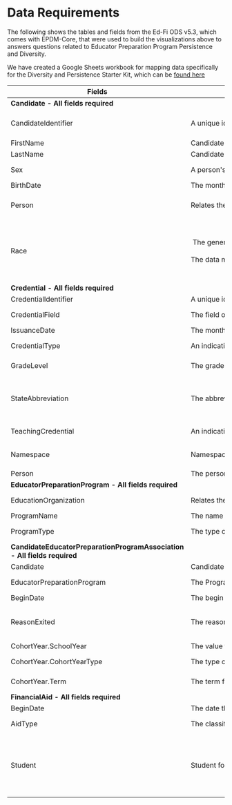 # Data Requirements

The following shows the tables and fields from the Ed-Fi ODS v5.3, which comes with EPDM-Core, that were used to build the visualizations above to answers questions related to Educator Preparation Program Persistence and Diversity.

We have created a Google Sheets workbook for mapping data specifically for the Diversity and Persistence Starter Kit, which can be [found here](https://docs.google.com/spreadsheets/d/1eAb3-XQgIrNkyEsSHYik8HNDvv85MRdq66CY7Cu27uw/edit#gid=1865042024)

| Fields | EPDM Description | EPDM DataType | Other Comment |
| --- | --- | --- | --- |
| **Candidate - All fields required** |   |   |   |
| CandidateIdentifier | A unique identifier for each candidate record. | String (60) | Identifiers can be determined by SI if they don't already exist |
| FirstName | Candidate first name. | String (75) |   |
| LastName | Candidate last name. | String (75) |   |
| Sex | A person's gender. | DesciptorDataType (enumeration) | Female, Male, Non-Binary, Not Selected |
| BirthDate | The month, day, and year on which an individual was born. | Date |   |
| Person | Relates the candidate to a generic person. | Person reference | If institution uses a person ID system, will use that info, otherwise created by SI |
| Race |  The general racial category which most clearly reflects the individual's recognition of his or her community or with which the individual most identifies. <br><br>The data model allows for multiple entries so that each individual can specify all appropriate races. | DescriptorDataType (enumeration) | American Indian - Alaska Native, Asian, Black - African American, Choose Not to Respond, Hispanic/Latino, Native Hawaiian - Pacific Islander, Other, White |
| **Credential - All fields required** |   |   |   |
| CredentialIdentifier | A unique identifier assigned to each record in the Credential Extension table. | String (60) |   |
| CredentialField | The field of certification for the certificate (e.g., Mathematics, Music). | DesciptorDataType (enumeration) | See DescriptorValues tab for possible values |
| IssuanceDate | The month, day, and year on which an active credential was issued to an individual. | Date |   |
| CredentialType | An indication of the category of credential an individual holds. | DesciptorDataType (enumeration) | See DescriptorValues tab for possible values |
| GradeLevel | The grade level(s) certified for teaching. | DesciptorDataType (enumeration) collection | See DescriptorValues tab for possible values |
| StateAbbreviation | The abbreviation for the name of the state (within the United States) or extra-state jurisdiction in which a license/credential was issued. | DesciptorDataType (enumeration) | Standard two character abreviation for State of issueance - See DescriptorValues tab for possible values |
| TeachingCredential | An indication of the category of a legal document giving authorization to perform teaching assignment services. | DesciptorDataType (enumeration) |   |
| Namespace | Namespace for the Credential. | String (255) | string of the form `uri:://your_instiution.edu` will be determined by SI |
| Person | The person who obtained and is holding the credential. | Person reference | created by SI |
| **EducatorPreparationProgram - All fields required** |   |   |   |
| EducationOrganization | Relates the program to an EducationOrganization. | EducationOrganization reference | education organizations will be created by SI |
| ProgramName | The name of the Educator Preparation Program. | String (255) |   |
| ProgramType | The type of program. | DesciptorDataType (enumeration) | See DescriptorValues tab for possible values |
| **CandidateEducatorPreparationProgramAssociation - All fields required** |   |   |   |
| Candidate | Candidate for the association. | Candidate reference |   |
| EducatorPreparationProgram | The Program associated to the Candidate. | EducatorPreparationProgram reference |   |
| BeginDate | The begin date for the association. | Date |   |
| ReasonExited | The reason the candidate exited the program. |   | For determining program completion for the starter kit, the descriptor value must be set to 'Completed' |
| CohortYear.SchoolYear | The value for the school year for the cohort | enumeration | four-digit year |
| CohortYear.CohortYearType | The type of the cohort year | DescriptorDataType (enumeration) |   |
| CohortYear.Term | The term for the cohort | DescriptorDataType (enumeration) |   |
| **FinancialAid - All fields required** |   |   |   |
| BeginDate | The date the aid took effect | Date |   |
| AidType | The classification of financial aid awarded to a person for the academic term/year. | DescriptorDataType (enumeration) |   |
| Student | Student for the association | Student reference | A student entity must be created to use financial aid, in most cases the student identifier will be the candidate identifier. If you are using a SI, this will be handled by the SI |
